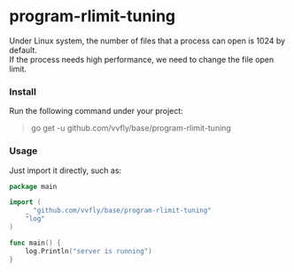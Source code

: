 # program-rlimit-tuning
Under Linux system, the number of files that a process can open is 1024 by default.   
If the process needs high performance, we need to change the file open limit.

### Install

Run the following command under your project:

> go get -u github.com/vvfly/base/program-rlimit-tuning

### Usage

Just import it directly, such as:

```go
package main

import (
	_ "github.com/vvfly/base/program-rlimit-tuning"
	"log"
)

func main() {
	log.Println("server is running")
}
```